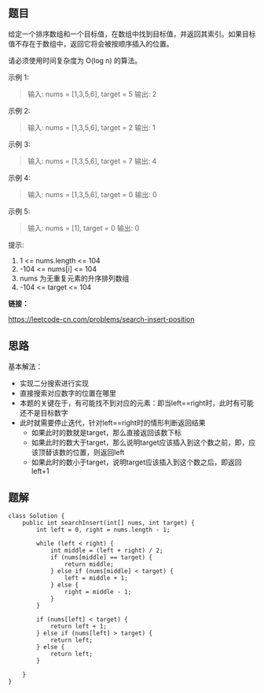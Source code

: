 ## 题目

给定一个排序数组和一个目标值，在数组中找到目标值，并返回其索引。如果目标值不存在于数组中，返回它将会被按顺序插入的位置。

请必须使用时间复杂度为 O(log n) 的算法。

 

示例 1:

> 输入: nums = [1,3,5,6], target = 5
> 输出: 2

示例 2:

> 输入: nums = [1,3,5,6], target = 2
> 输出: 1

示例 3:

> 输入: nums = [1,3,5,6], target = 7
> 输出: 4

示例 4:

> 输入: nums = [1,3,5,6], target = 0
> 输出: 0

示例 5:

> 输入: nums = [1], target = 0
> 输出: 0

提示:

1. 1 <= nums.length <= 104
2. -104 <= nums[i] <= 104
3. nums 为无重复元素的升序排列数组
4. -104 <= target <= 104

**链接：**

https://leetcode-cn.com/problems/search-insert-position

## 思路

基本解法：

* 实现二分搜索进行实现
* 直接搜索对应数字的位置在哪里
* 本题的关键在于，有可能找不到对应的元素：即当left==right时，此时有可能还不是目标数字
* 此时就需要停止迭代，针对left==right时的情形判断返回结果
  * 如果此时的数就是target，那么直接返回该数下标
  * 如果此时的数大于target，那么说明target应该插入到这个数之前，即，应该顶替该数的位置，则返回left
  * 如果此时的数小于target，说明target应该插入到这个数之后，即返回left+1

## 题解


    class Solution {
        public int searchInsert(int[] nums, int target) {
            int left = 0, right = nums.length - 1;
    
            while (left < right) {
                int middle = (left + right) / 2;
                if (nums[middle] == target) {
                    return middle;
                } else if (nums[middle] < target) {
                    left = middle + 1;
                } else {
                    right = middle - 1;
                }
            }
    
            if (nums[left] < target) {
                return left + 1;
            } else if (nums[left] > target) {
                return left;
            } else {
                return left;
            }
    
        }
    }
